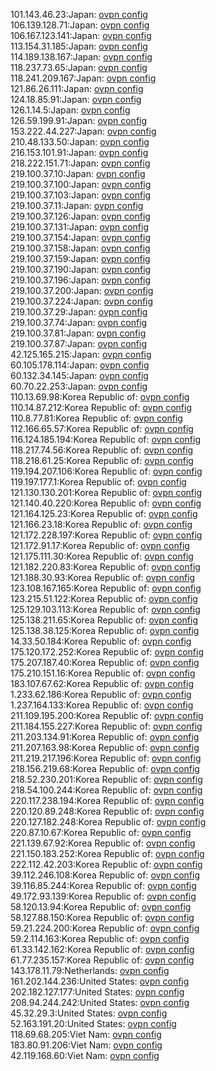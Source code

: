101.143.46.23:Japan: [ovpn config](vpn/101_143_46_23.ovpn)  
106.139.128.71:Japan: [ovpn config](vpn/106_139_128_71.ovpn)  
106.167.123.141:Japan: [ovpn config](vpn/106_167_123_141.ovpn)  
113.154.31.185:Japan: [ovpn config](vpn/113_154_31_185.ovpn)  
114.189.138.167:Japan: [ovpn config](vpn/114_189_138_167.ovpn)  
118.237.73.65:Japan: [ovpn config](vpn/118_237_73_65.ovpn)  
118.241.209.167:Japan: [ovpn config](vpn/118_241_209_167.ovpn)  
121.86.26.111:Japan: [ovpn config](vpn/121_86_26_111.ovpn)  
124.18.85.91:Japan: [ovpn config](vpn/124_18_85_91.ovpn)  
126.1.14.5:Japan: [ovpn config](vpn/126_1_14_5.ovpn)  
126.59.199.91:Japan: [ovpn config](vpn/126_59_199_91.ovpn)  
153.222.44.227:Japan: [ovpn config](vpn/153_222_44_227.ovpn)  
210.48.133.50:Japan: [ovpn config](vpn/210_48_133_50.ovpn)  
216.153.101.91:Japan: [ovpn config](vpn/216_153_101_91.ovpn)  
218.222.151.71:Japan: [ovpn config](vpn/218_222_151_71.ovpn)  
219.100.37.10:Japan: [ovpn config](vpn/219_100_37_10.ovpn)  
219.100.37.100:Japan: [ovpn config](vpn/219_100_37_100.ovpn)  
219.100.37.103:Japan: [ovpn config](vpn/219_100_37_103.ovpn)  
219.100.37.11:Japan: [ovpn config](vpn/219_100_37_11.ovpn)  
219.100.37.126:Japan: [ovpn config](vpn/219_100_37_126.ovpn)  
219.100.37.131:Japan: [ovpn config](vpn/219_100_37_131.ovpn)  
219.100.37.154:Japan: [ovpn config](vpn/219_100_37_154.ovpn)  
219.100.37.158:Japan: [ovpn config](vpn/219_100_37_158.ovpn)  
219.100.37.159:Japan: [ovpn config](vpn/219_100_37_159.ovpn)  
219.100.37.190:Japan: [ovpn config](vpn/219_100_37_190.ovpn)  
219.100.37.196:Japan: [ovpn config](vpn/219_100_37_196.ovpn)  
219.100.37.200:Japan: [ovpn config](vpn/219_100_37_200.ovpn)  
219.100.37.224:Japan: [ovpn config](vpn/219_100_37_224.ovpn)  
219.100.37.29:Japan: [ovpn config](vpn/219_100_37_29.ovpn)  
219.100.37.74:Japan: [ovpn config](vpn/219_100_37_74.ovpn)  
219.100.37.81:Japan: [ovpn config](vpn/219_100_37_81.ovpn)  
219.100.37.87:Japan: [ovpn config](vpn/219_100_37_87.ovpn)  
42.125.165.215:Japan: [ovpn config](vpn/42_125_165_215.ovpn)  
60.105.178.114:Japan: [ovpn config](vpn/60_105_178_114.ovpn)  
60.132.34.145:Japan: [ovpn config](vpn/60_132_34_145.ovpn)  
60.70.22.253:Japan: [ovpn config](vpn/60_70_22_253.ovpn)  
110.13.69.98:Korea Republic of: [ovpn config](vpn/110_13_69_98.ovpn)  
110.14.87.212:Korea Republic of: [ovpn config](vpn/110_14_87_212.ovpn)  
110.8.77.81:Korea Republic of: [ovpn config](vpn/110_8_77_81.ovpn)  
112.166.65.57:Korea Republic of: [ovpn config](vpn/112_166_65_57.ovpn)  
116.124.185.194:Korea Republic of: [ovpn config](vpn/116_124_185_194.ovpn)  
118.217.74.56:Korea Republic of: [ovpn config](vpn/118_217_74_56.ovpn)  
118.218.61.25:Korea Republic of: [ovpn config](vpn/118_218_61_25.ovpn)  
119.194.207.106:Korea Republic of: [ovpn config](vpn/119_194_207_106.ovpn)  
119.197.177.1:Korea Republic of: [ovpn config](vpn/119_197_177_1.ovpn)  
121.130.130.201:Korea Republic of: [ovpn config](vpn/121_130_130_201.ovpn)  
121.140.40.220:Korea Republic of: [ovpn config](vpn/121_140_40_220.ovpn)  
121.164.125.23:Korea Republic of: [ovpn config](vpn/121_164_125_23.ovpn)  
121.166.23.18:Korea Republic of: [ovpn config](vpn/121_166_23_18.ovpn)  
121.172.228.197:Korea Republic of: [ovpn config](vpn/121_172_228_197.ovpn)  
121.172.91.17:Korea Republic of: [ovpn config](vpn/121_172_91_17.ovpn)  
121.175.111.30:Korea Republic of: [ovpn config](vpn/121_175_111_30.ovpn)  
121.182.220.83:Korea Republic of: [ovpn config](vpn/121_182_220_83.ovpn)  
121.188.30.93:Korea Republic of: [ovpn config](vpn/121_188_30_93.ovpn)  
123.108.167.165:Korea Republic of: [ovpn config](vpn/123_108_167_165.ovpn)  
123.215.51.122:Korea Republic of: [ovpn config](vpn/123_215_51_122.ovpn)  
125.129.103.113:Korea Republic of: [ovpn config](vpn/125_129_103_113.ovpn)  
125.138.211.65:Korea Republic of: [ovpn config](vpn/125_138_211_65.ovpn)  
125.138.38.125:Korea Republic of: [ovpn config](vpn/125_138_38_125.ovpn)  
14.33.50.184:Korea Republic of: [ovpn config](vpn/14_33_50_184.ovpn)  
175.120.172.252:Korea Republic of: [ovpn config](vpn/175_120_172_252.ovpn)  
175.207.187.40:Korea Republic of: [ovpn config](vpn/175_207_187_40.ovpn)  
175.210.151.16:Korea Republic of: [ovpn config](vpn/175_210_151_16.ovpn)  
183.107.67.62:Korea Republic of: [ovpn config](vpn/183_107_67_62.ovpn)  
1.233.62.186:Korea Republic of: [ovpn config](vpn/1_233_62_186.ovpn)  
1.237.164.133:Korea Republic of: [ovpn config](vpn/1_237_164_133.ovpn)  
211.109.195.200:Korea Republic of: [ovpn config](vpn/211_109_195_200.ovpn)  
211.184.155.227:Korea Republic of: [ovpn config](vpn/211_184_155_227.ovpn)  
211.203.134.91:Korea Republic of: [ovpn config](vpn/211_203_134_91.ovpn)  
211.207.163.98:Korea Republic of: [ovpn config](vpn/211_207_163_98.ovpn)  
211.219.217.196:Korea Republic of: [ovpn config](vpn/211_219_217_196.ovpn)  
218.156.219.68:Korea Republic of: [ovpn config](vpn/218_156_219_68.ovpn)  
218.52.230.201:Korea Republic of: [ovpn config](vpn/218_52_230_201.ovpn)  
218.54.100.244:Korea Republic of: [ovpn config](vpn/218_54_100_244.ovpn)  
220.117.238.194:Korea Republic of: [ovpn config](vpn/220_117_238_194.ovpn)  
220.120.89.248:Korea Republic of: [ovpn config](vpn/220_120_89_248.ovpn)  
220.127.182.248:Korea Republic of: [ovpn config](vpn/220_127_182_248.ovpn)  
220.87.10.67:Korea Republic of: [ovpn config](vpn/220_87_10_67.ovpn)  
221.139.67.92:Korea Republic of: [ovpn config](vpn/221_139_67_92.ovpn)  
221.150.183.252:Korea Republic of: [ovpn config](vpn/221_150_183_252.ovpn)  
222.112.42.203:Korea Republic of: [ovpn config](vpn/222_112_42_203.ovpn)  
39.112.246.108:Korea Republic of: [ovpn config](vpn/39_112_246_108.ovpn)  
39.116.85.244:Korea Republic of: [ovpn config](vpn/39_116_85_244.ovpn)  
49.172.93.139:Korea Republic of: [ovpn config](vpn/49_172_93_139.ovpn)  
58.120.13.94:Korea Republic of: [ovpn config](vpn/58_120_13_94.ovpn)  
58.127.88.150:Korea Republic of: [ovpn config](vpn/58_127_88_150.ovpn)  
59.21.224.200:Korea Republic of: [ovpn config](vpn/59_21_224_200.ovpn)  
59.2.114.163:Korea Republic of: [ovpn config](vpn/59_2_114_163.ovpn)  
61.33.142.162:Korea Republic of: [ovpn config](vpn/61_33_142_162.ovpn)  
61.77.235.157:Korea Republic of: [ovpn config](vpn/61_77_235_157.ovpn)  
143.178.11.79:Netherlands: [ovpn config](vpn/143_178_11_79.ovpn)  
161.202.144.236:United States: [ovpn config](vpn/161_202_144_236.ovpn)  
202.182.127.177:United States: [ovpn config](vpn/202_182_127_177.ovpn)  
208.94.244.242:United States: [ovpn config](vpn/208_94_244_242.ovpn)  
45.32.29.3:United States: [ovpn config](vpn/45_32_29_3.ovpn)  
52.163.191.20:United States: [ovpn config](vpn/52_163_191_20.ovpn)  
118.69.68.205:Viet Nam: [ovpn config](vpn/118_69_68_205.ovpn)  
183.80.91.206:Viet Nam: [ovpn config](vpn/183_80_91_206.ovpn)  
42.119.168.60:Viet Nam: [ovpn config](vpn/42_119_168_60.ovpn)  
